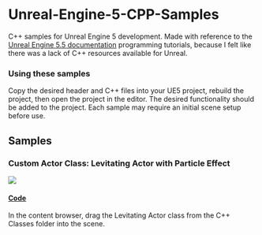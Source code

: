 # Unreal-Engine-5-CPP-Samples
C++ samples for Unreal Engine 5 development. Made with reference to the <a href="https://dev.epicgames.com/documentation/en-us/unreal-engine/unreal-engine-5-5-documentation">Unreal Engine 5.5 documentation</a> programming tutorials, because I felt like there was a lack of C++ resources available for Unreal. 

### Using these samples
Copy the desired header and C++ files into your UE5 project, rebuild the project, then open the project in the editor. The desired functionality should be added to the project. Each sample may require an initial scene setup before use.

## Samples

### Custom Actor Class: Levitating Actor with Particle Effect
<img src="screenshots/UE5_CPP_Levitate.gif">

#### <a href="#">Code</a>

In the content browser, drag the Levitating Actor class from the C++ Classes folder into the scene.